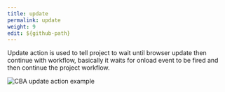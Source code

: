 ```yaml
---
title: update
permalink: update
weight: 9
edit: ${github-path}
---
```


Update action is used to tell project to wait until browser update then continue with workflow, basically it waits for onload event to be fired and then continue the project workflow. 

![CBA update action example](/images/extension/actions/update.jpg)
